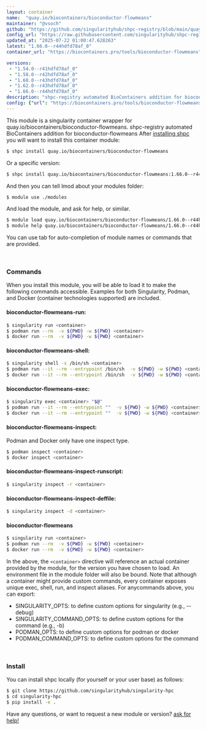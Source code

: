 ```yaml
---
layout: container
name:  "quay.io/biocontainers/bioconductor-flowmeans"
maintainer: "@vsoch"
github: "https://github.com/singularityhub/shpc-registry/blob/main/quay.io/biocontainers/bioconductor-flowmeans/container.yaml"
config_url: "https://raw.githubusercontent.com/singularityhub/shpc-registry/main/quay.io/biocontainers/bioconductor-flowmeans/container.yaml"
updated_at: "2025-07-22 01:00:47.628263"
latest: "1.66.0--r44hdfd78af_0"
container_url: "https://biocontainers.pro/tools/bioconductor-flowmeans"

versions:
 - "1.54.0--r41hdfd78af_0"
 - "1.58.0--r42hdfd78af_0"
 - "1.60.0--r43hdfd78af_0"
 - "1.62.0--r43hdfd78af_0"
 - "1.66.0--r44hdfd78af_0"
description: "shpc-registry automated BioContainers addition for bioconductor-flowmeans"
config: {"url": "https://biocontainers.pro/tools/bioconductor-flowmeans", "maintainer": "@vsoch", "description": "shpc-registry automated BioContainers addition for bioconductor-flowmeans", "latest": {"1.66.0--r44hdfd78af_0": "sha256:38ac4ee3d1dd74c361bd695d50fd935f83deb6c2dd1d50095d5e2b036afec630"}, "tags": {"1.54.0--r41hdfd78af_0": "sha256:3b5542d4c9ee9e0b8b2740d8d8ecd3bfcc12c4947c6b7ebdacc91d628c6b9bcc", "1.58.0--r42hdfd78af_0": "sha256:38725fca7538ab32dbc44337acb487f86edb7b604b0bda009445ff151e89ab85", "1.60.0--r43hdfd78af_0": "sha256:c053b37fbd173ba5ef26d8f1ed1d115acf083b1f3a07357b666f42d7265fcffd", "1.62.0--r43hdfd78af_0": "sha256:8ed9ea341165faf48981ce85b0fac1d1a991ef33dfb6f665acb2759fbb3d7a9b", "1.66.0--r44hdfd78af_0": "sha256:38ac4ee3d1dd74c361bd695d50fd935f83deb6c2dd1d50095d5e2b036afec630"}, "docker": "quay.io/biocontainers/bioconductor-flowmeans"}
---
```


This module is a singularity container wrapper for quay.io/biocontainers/bioconductor-flowmeans.
shpc-registry automated BioContainers addition for bioconductor-flowmeans
After [installing shpc](#install) you will want to install this container module:


```bash
$ shpc install quay.io/biocontainers/bioconductor-flowmeans
```

Or a specific version:

```bash
$ shpc install quay.io/biocontainers/bioconductor-flowmeans:1.66.0--r44hdfd78af_0
```

And then you can tell lmod about your modules folder:

```bash
$ module use ./modules
```

And load the module, and ask for help, or similar.

```bash
$ module load quay.io/biocontainers/bioconductor-flowmeans/1.66.0--r44hdfd78af_0
$ module help quay.io/biocontainers/bioconductor-flowmeans/1.66.0--r44hdfd78af_0
```

You can use tab for auto-completion of module names or commands that are provided.

<br>

### Commands

When you install this module, you will be able to load it to make the following commands accessible.
Examples for both Singularity, Podman, and Docker (container technologies supported) are included.

#### bioconductor-flowmeans-run:

```bash
$ singularity run <container>
$ podman run --rm  -v ${PWD} -w ${PWD} <container>
$ docker run --rm  -v ${PWD} -w ${PWD} <container>
```

#### bioconductor-flowmeans-shell:

```bash
$ singularity shell -s /bin/sh <container>
$ podman run --it --rm --entrypoint /bin/sh  -v ${PWD} -w ${PWD} <container>
$ docker run --it --rm --entrypoint /bin/sh  -v ${PWD} -w ${PWD} <container>
```

#### bioconductor-flowmeans-exec:

```bash
$ singularity exec <container> "$@"
$ podman run --it --rm --entrypoint ""  -v ${PWD} -w ${PWD} <container> "$@"
$ docker run --it --rm --entrypoint ""  -v ${PWD} -w ${PWD} <container> "$@"
```

#### bioconductor-flowmeans-inspect:

Podman and Docker only have one inspect type.

```bash
$ podman inspect <container>
$ docker inspect <container>
```

#### bioconductor-flowmeans-inspect-runscript:

```bash
$ singularity inspect -r <container>
```

#### bioconductor-flowmeans-inspect-deffile:

```bash
$ singularity inspect -d <container>
```



#### bioconductor-flowmeans

```bash
$ singularity run <container>
$ podman run --rm  -v ${PWD} -w ${PWD} <container>
$ docker run --rm  -v ${PWD} -w ${PWD} <container>
```


In the above, the `<container>` directive will reference an actual container provided
by the module, for the version you have chosen to load. An environment file in the
module folder will also be bound. Note that although a container
might provide custom commands, every container exposes unique exec, shell, run, and
inspect aliases. For anycommands above, you can export:

 - SINGULARITY_OPTS: to define custom options for singularity (e.g., --debug)
 - SINGULARITY_COMMAND_OPTS: to define custom options for the command (e.g., -b)
 - PODMAN_OPTS: to define custom options for podman or docker
 - PODMAN_COMMAND_OPTS: to define custom options for the command

<br>

### Install

You can install shpc locally (for yourself or your user base) as follows:

```bash
$ git clone https://github.com/singularityhub/singularity-hpc
$ cd singularity-hpc
$ pip install -e .
```

Have any questions, or want to request a new module or version? [ask for help!](https://github.com/singularityhub/singularity-hpc/issues)